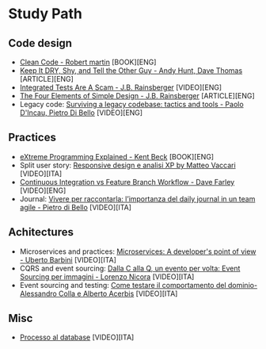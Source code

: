 # Study Path

## Code design
* [Clean Code - Robert martin](https://amzn.to/3u4A3BH) [BOOK][ENG]
* [Keep It DRY, Shy, and Tell the Other Guy - Andy Hunt, Dave Thomas](http://media.pragprog.com/articles/may_04_oo1.pdf) [ARTICLE][ENG]
* [Integrated Tests Are A Scam - J.B. Rainsberger](https://vimeo.com/80533536) [VIDEO][ENG]
* [The Four Elements of Simple Design - J.B. Rainsberger](https://blog.jbrains.ca/permalink/the-four-elements-of-simple-design) [ARTICLE][ENG]
* Legacy code: [Surviving a legacy codebase: tactics and tools - Paolo D'Incau, Pietro Di Bello](https://www.youtube.com/watch?v=NGfvguzMjqw) [VIDEO][ENG]

## Practices
* [eXtreme Programming Explained - Kent Beck](https://amzn.to/3czziL3) [BOOK][ENG]
* Split user story: [Responsive design e analisi XP by Matteo Vaccari](https://www.youtube.com/watch?v=4L9aL_W-Uo0) [VIDEO][ITA]
* [Continuous Integration vs Feature Branch Workflow - Dave Farley](https://www.youtube.com/watch?v=v4Ijkq6Myfc&t=1s) [VIDEO][ENG]
* Journal: [Vivere per raccontarla: l’importanza del daily journal in un team agile - Pietro di Bello](https://vimeo.com/195952480) [VIDEO][ITA]

## Achitectures
* Microservices and practices: [Microservices: A developer's point of view - Uberto Barbini](https://www.youtube.com/watch?v=2uWvRFO0vW8) [VIDEO][ITA]
* CQRS and event sourcing: [Dalla C alla Q, un evento per volta: Event Sourcing per immagini - Lorenzo Nicora](https://www.youtube.com/watch?v=_8daXQAlzd4) [VIDEO][ITA]
* Event sourcing and testing: [Come testare il comportamento del dominio- Alessandro Colla e Alberto Acerbis](https://www.youtube.com/watch?v=-_CeNjBNvG4) [VIDEO][ITA]

## Misc
* [Processo al database](https://www.youtube.com/watch?v=d133uz7wNH4) [VIDEO][ITA]
